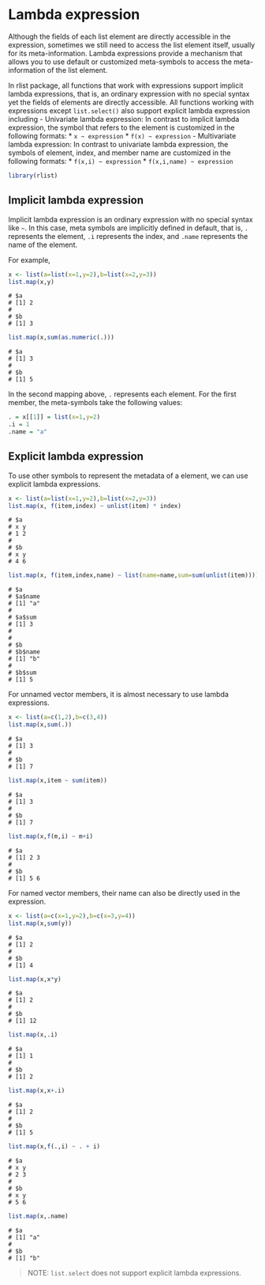 

# Lambda expression

Although the fields of each list element are directly accessible in the expression, sometimes we still need to access the list element itself, usually for its meta-information. Lambda expressions provide a mechanism that allows you to use default or customized meta-symbols to access the meta-information of the list element.

In rlist package, all functions that work with expressions support implicit lambda expressions, that is, an ordinary expression with no special syntax yet the fields of elements are directly accessible. All functions working with expressions except `list.select()` also support explicit lambda expression including
    - Univariate lambda expression: In contrast to implicit lambda expression, the symbol that refers to the element is customized in the following formats:
        * `x ~ expression`
        * `f(x) ~ expression`
    - Multivariate lambda expression: In contrast to univariate lambda expression, the symbols of element, index, and member name are customized in the following formats:
        * `f(x,i) ~ expression`
        * `f(x,i,name) ~ expression`


```r
library(rlist)
```


## Implicit lambda expression

Implicit lambda expression is an ordinary expression with no special syntax like `~`. In this case, meta symbols are implicitly defined in default, that is, `.` represents the element, `.i` represents the index, and `.name` represents the name of the element.

For example,


```r
x <- list(a=list(x=1,y=2),b=list(x=2,y=3))
list.map(x,y)
```

```
# $a
# [1] 2
# 
# $b
# [1] 3
```

```r
list.map(x,sum(as.numeric(.)))
```

```
# $a
# [1] 3
# 
# $b
# [1] 5
```

In the second mapping above, `.` represents each element. For the first member, the meta-symbols take the following values:

```r
. = x[[1]] = list(x=1,y=2)
.i = 1
.name = "a"
```

## Explicit lambda expression

To use other symbols to represent the metadata of a element, we can use explicit lambda expressions.


```r
x <- list(a=list(x=1,y=2),b=list(x=2,y=3))
list.map(x, f(item,index) ~ unlist(item) * index)
```

```
# $a
# x y 
# 1 2 
# 
# $b
# x y 
# 4 6
```

```r
list.map(x, f(item,index,name) ~ list(name=name,sum=sum(unlist(item))))
```

```
# $a
# $a$name
# [1] "a"
# 
# $a$sum
# [1] 3
# 
# 
# $b
# $b$name
# [1] "b"
# 
# $b$sum
# [1] 5
```

For unnamed vector members, it is almost necessary to use lambda expressions.


```r
x <- list(a=c(1,2),b=c(3,4))
list.map(x,sum(.))
```

```
# $a
# [1] 3
# 
# $b
# [1] 7
```

```r
list.map(x,item ~ sum(item))
```

```
# $a
# [1] 3
# 
# $b
# [1] 7
```

```r
list.map(x,f(m,i) ~ m+i)
```

```
# $a
# [1] 2 3
# 
# $b
# [1] 5 6
```

For named vector members, their name can also be directly used in the expression.


```r
x <- list(a=c(x=1,y=2),b=c(x=3,y=4))
list.map(x,sum(y))
```

```
# $a
# [1] 2
# 
# $b
# [1] 4
```

```r
list.map(x,x*y)
```

```
# $a
# [1] 2
# 
# $b
# [1] 12
```

```r
list.map(x,.i)
```

```
# $a
# [1] 1
# 
# $b
# [1] 2
```

```r
list.map(x,x+.i)
```

```
# $a
# [1] 2
# 
# $b
# [1] 5
```

```r
list.map(x,f(.,i) ~ . + i)
```

```
# $a
# x y 
# 2 3 
# 
# $b
# x y 
# 5 6
```

```r
list.map(x,.name)
```

```
# $a
# [1] "a"
# 
# $b
# [1] "b"
```

> NOTE: `list.select` does not support explicit lambda expressions.
